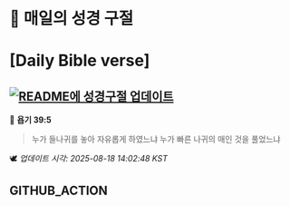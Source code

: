 # 🙏 매일의 성경 구절
# [Daily Bible verse]
## [![README에 성경구절 업데이트](https://github.com/DONGSUKA/first_test/actions/workflows/update-readme-bible.yml/badge.svg)](https://github.com/DONGSUKA/first_test/actions/workflows/update-readme-bible.yml)
<!-- START_BIBLE_VERSE -->
📖 **욥기 39:5**
> 누가 들나귀를 놓아 자유롭게 하였느냐 누가 빠른 나귀의 매인 것을 풀었느냐

🕊️ _업데이트 시각: 2025-08-18 14:02:48 KST_
  <!-- END_BIBLE_VERSE -->
## GITHUB_ACTION
